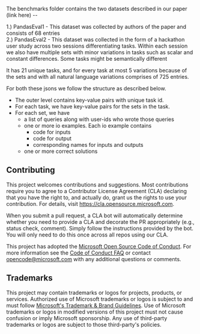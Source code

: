 The benchmarks folder contains the two datasets described in our paper (link here) -- 

1.) PandasEval1 - This dataset was collected by authors of the paper and consists of 68 entries  
2.) PandasEval2 - This dataset was collected in the form of a hackathon user study across two sessions differentiating tasks. Within each session we also have multiple sets with minor variations in tasks such as scalar and constant differences. Some tasks might be semantically different

It has 21 unique tasks, and for every task at most 5 variations because of the sets and with all natural language variations comprises of 725 entries.

For both these jsons we follow the structure as described below. 

* The outer level contains key-value pairs with unique task id. 
* For each task, we have key-value pairs for the sets in the task. 
* For each set, we have 
    - a list of queries along with user-ids who wrote those queries 
    - one or more io examples. Each io example contains 
        + code for inputs
        + code for output 
        + corresponding names for inputs and outputs
    - one or more correct solutions

## Contributing

This project welcomes contributions and suggestions.  Most contributions require you to agree to a
Contributor License Agreement (CLA) declaring that you have the right to, and actually do, grant us
the rights to use your contribution. For details, visit https://cla.opensource.microsoft.com.

When you submit a pull request, a CLA bot will automatically determine whether you need to provide
a CLA and decorate the PR appropriately (e.g., status check, comment). Simply follow the instructions
provided by the bot. You will only need to do this once across all repos using our CLA.

This project has adopted the [Microsoft Open Source Code of Conduct](https://opensource.microsoft.com/codeofconduct/).
For more information see the [Code of Conduct FAQ](https://opensource.microsoft.com/codeofconduct/faq/) or
contact [opencode@microsoft.com](mailto:opencode@microsoft.com) with any additional questions or comments.

## Trademarks

This project may contain trademarks or logos for projects, products, or services. Authorized use of Microsoft 
trademarks or logos is subject to and must follow 
[Microsoft's Trademark & Brand Guidelines](https://www.microsoft.com/en-us/legal/intellectualproperty/trademarks/usage/general).
Use of Microsoft trademarks or logos in modified versions of this project must not cause confusion or imply Microsoft sponsorship.
Any use of third-party trademarks or logos are subject to those third-party's policies.
